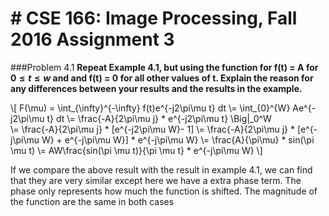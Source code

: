 # # CSE 166: Image Processing, Fall 2016 Assignment 3

###Problem 4.1
**Repeat Example 4.1, but using the function for f(t) = A for $0 \leq t \leq w$ and and f(t) = 0 for all other values of t. Explain the reason for any differences between your results and the results in the example.**




\\[
    F(\mu) = \int_{\infty}^{-\infty} f(t)e^{-j2\pi\mu t} dt
    \\= \int_{0}^{W} Ae^{-j2\pi\mu t} dt
    \\= \frac{-A}{2\pi\mu j} * e^{-j2\pi\mu t} \Big|_0^W \
    \\= \frac{-A}{2\pi\mu j} * [e^{-j2\pi\mu W}- 1]
    \\= \frac{-A}{2\pi\mu j} * [e^{-j\pi\mu W} + e^{-j\pi\mu W}] * e^{-j\pi\mu W}
    \\= \frac{A}{\pi\mu} * sin(\pi \mu t)
    \\= AW\frac{sin(\pi \mu t)}{\pi \mu t} * e^{-j\pi\mu W}
\\]

If we compare the above result with the result in example 4.1, we can find that they are very similar except here we have a extra phase term. The phase only represents how much the function is shifted. The magnitude of the function are the same in both cases



